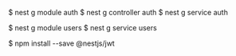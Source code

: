 $ nest g module auth
$ nest g controller auth
$ nest g service auth

$ nest g module users
$ nest g service users

$ npm install --save @nestjs/jwt